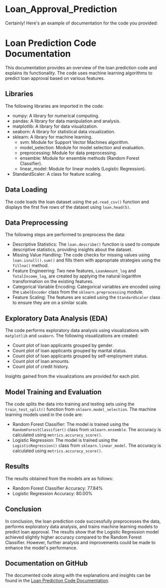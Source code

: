 # Loan_Approval_Prediction

Certainly! Here's an example of documentation for the code you provided:

# Loan Prediction Code Documentation

This documentation provides an overview of the loan prediction code and explains its functionality. The code uses machine learning algorithms to predict loan approval based on various features.

## Libraries

The following libraries are imported in the code:

- numpy: A library for numerical computing.
- pandas: A library for data manipulation and analysis.
- matplotlib: A library for data visualization.
- seaborn: A library for statistical data visualization.
- sklearn: A library for machine learning.
  - svm: Module for Support Vector Machines algorithm.
  - model_selection: Module for model selection and evaluation.
  - preprocessing: Module for data preprocessing.
  - ensemble: Module for ensemble methods (Random Forest Classifier).
  - linear_model: Module for linear models (Logistic Regression).
- StandardScaler: A class for feature scaling.

## Data Loading

The code loads the loan dataset using the `pd.read_csv()` function and displays the first five rows of the dataset using `loan.head(5)`.

## Data Preprocessing

The following steps are performed to preprocess the data:

- Descriptive Statistics: The `loan.describe()` function is used to compute descriptive statistics, providing insights about the dataset.
- Missing Value Handling: The code checks for missing values using `loan.isnull().sum()` and fills them with appropriate strategies using the `fillna()` method.
- Feature Engineering: Two new features, `LoanAmount_log` and `TotalIncome_log`, are created by applying the natural logarithm transformation on the existing features.
- Categorical Variable Encoding: Categorical variables are encoded using the `LabelEncoder` class from the `sklearn.preprocessing` module.
- Feature Scaling: The features are scaled using the `StandardScaler` class to ensure they are on a similar scale.

## Exploratory Data Analysis (EDA)

The code performs exploratory data analysis using visualizations with `matplotlib` and `seaborn`. The following visualizations are created:

- Count plot of loan applicants grouped by gender.
- Count plot of loan applicants grouped by marital status.
- Count plot of loan applicants grouped by self-employment status.
- Count plot of loan amounts.
- Count plot of credit history.

Insights gained from the visualizations are provided for each plot.

## Model Training and Evaluation

The code splits the data into training and testing sets using the `train_test_split()` function from `sklearn.model_selection`. The machine learning models used in the code are:

- Random Forest Classifier: The model is trained using the `RandomForestClassifier()` class from `sklearn.ensemble`. The accuracy is calculated using `metrics.accuracy_score()`.
- Logistic Regression: The model is trained using the `LogisticRegression()` class from `sklearn.linear_model`. The accuracy is calculated using `metrics.accuracy_score()`.

## Results

The results obtained from the models are as follows:

- Random Forest Classifier Accuracy: 77.84%
- Logistic Regression Accuracy: 80.00%

## Conclusion

In conclusion, the loan prediction code successfully preprocesses the data, performs exploratory data analysis, and trains machine learning models to predict loan approval. The results show that the Logistic Regression model achieved slightly higher accuracy compared to the Random Forest Classifier. However, further analysis and improvements could be made to enhance the model's performance.

## Documentation on GitHub

The documented code along with the explanations and insights can be found in the [Loan Prediction Code Documentation](https://github.com/Adityavenkatramani/Loan_Approval_Prediction).
